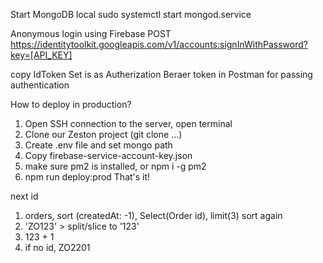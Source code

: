 Start MongoDB local
sudo systemctl start mongod.service

Anonymous login using Firebase
POST
https://identitytoolkit.googleapis.com/v1/accounts:signInWithPassword?key=[API_KEY]

copy IdToken
Set is as Autherization Beraer token in Postman for passing authentication

How to deploy in production?

1) Open SSH connection to the server, open terminal
2) Clone our Zeston project (git clone ...)
3) Create .env file and set mongo path
4) Copy firebase-service-account-key.json
5) make sure pm2 is installed, or npm i -g pm2
5) npm run deploy:prod
That's it!

next id

1. orders, sort (createdAt: -1), Select(Order id), limit(3)
sort again
2. 'ZO123' > split/slice to '123' 
3. 123 + 1
4. if no id, ZO2201
